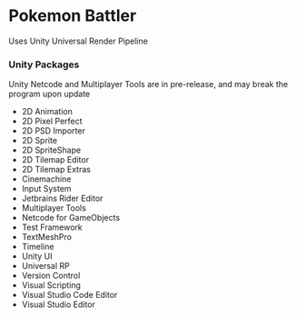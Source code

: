 # Pokemon Battler

Uses Unity Universal Render Pipeline

### Unity Packages

Unity Netcode and Multiplayer Tools are in pre-release, and may break the program upon update
- 2D Animation
- 2D Pixel Perfect
- 2D PSD Importer
- 2D Sprite
- 2D SpriteShape
- 2D Tilemap Editor
- 2D Tilemap Extras
- Cinemachine
- Input System
- Jetbrains Rider Editor
- Multiplayer Tools
- Netcode for GameObjects
- Test Framework
- TextMeshPro
- Timeline
- Unity UI
- Universal RP
- Version Control
- Visual Scripting
- Visual Studio Code Editor
- Visual Studio Editor